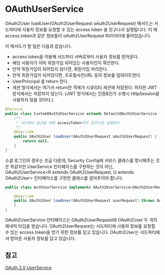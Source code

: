 # OAuthUserService 

OAuth2User loadUser(OAuth2UserRequest oAuth2UserRequest) 메서드는 서드파티에 사용자 정보를 요청할 수 있는 access token 을 얻고나서 실행됩니다. 이 때 access token과 같은 정보들이 oAuth2UserRequest 파라미터에 들어있습니다.


이 메서드가 할 일은 다음과 같습니다.

* access token을 이용해 서드파티 서버로부터 사용자 정보를 받아온다.
* 해당 사용자가 이미 회원가입 되어있는 사용자인지 확인한다.
* 만약 회원가입이 되어있지 않다면, 회원가입 처리한다.
* 만약 회원가입이 되어있다면, 프로필사진URL 등의 정보를 업데이트한다.
* UserPrincipal 을 return 한다.
* 세션 방식에서는 여기서 return한 객체가 시큐리티 세션에 저장된다.
하지만 JWT 방식에서는 저장하지 않는다. (JWT 방식에서는 인증&인가 수행시 HttpSession을 사용하지 않을 것이다.)


```java
@Service
public class CustomOAuth2UserService extends DefaultOAuth2UserService {
    /**
     * 서드파티 접근을 위한 accessToken까지 얻은다음 실행된다.
     */
    @Override
    public OAuth2User loadUser(OAuth2UserRequest oAuth2UserRequest) {
        return null;
    }
}
```


소셜 로그인의 경우는 조금 다른데, Security Config에 서비스 클래스를 명시해주는 것은 똑같지만 UserService 인터페이스를 구현하는 것이 아닌, OAuth2UserService<R extends OAuth2UserRequest, U extends OAuth2User> 인터페이스를 구현한 클래스를 걸어주어야 합니다.

```java
public class AuthUserService implements OAuth2UserService<OAuth2UserRequest, OAuth2User> {

    @Override
    public OAuth2User loadUser(OAuth2UserRequest userRequest) throws OAuth2AuthenticationException {
    }
}
```

OAuth2UserService 인터페이스는 OAuth2UserRequest와 OAuth2User 두 개의 제네릭 타입을 받습니다. OAuth2UserRequest는 서드파티에 사용자 정보를 요청할 수 있는 access token을 얻기 위한 정보를 담고 있습니다. OAuth2User는 서드파티에서 받아온 사용자 정보를 담고 있습니다. 



## 참고

[OAuth 2.0 UserService](https://godekdls.github.io/Spring%20Security/oauth2/)   
